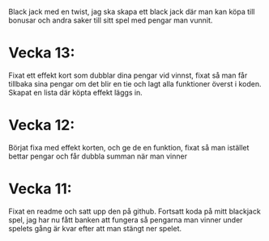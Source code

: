 Black jack med en twist, jag ska skapa ett black jack där man kan köpa till bonusar och andra saker till sitt spel med pengar man vunnit.

# Vecka 13:
Fixat ett effekt kort som dubblar dina pengar vid vinnst, fixat så man får tillbaka sina pengar om det blir en tie och lagt alla funktioner överst i koden.
Skapat en lista där köpta effekt läggs in.

# Vecka 12:
Börjat fixa med effekt korten, och ge de en funktion, fixat så man istället bettar pengar och får dubbla summan när man vinner

# Vecka 11: 
Fixat en readme och satt upp den på github. Fortsatt koda på mitt blackjack spel, jag har nu fått banken att fungera så pengarna man vinner under spelets gång är kvar efter att man stängt ner spelet.

